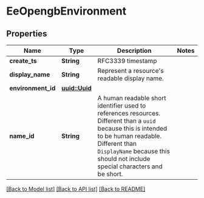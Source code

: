 # EeOpengbEnvironment

## Properties

Name | Type | Description | Notes
------------ | ------------- | ------------- | -------------
**create_ts** | **String** | RFC3339 timestamp | 
**display_name** | **String** | Represent a resource's readable display name. | 
**environment_id** | [**uuid::Uuid**](uuid::Uuid.md) |  | 
**name_id** | **String** | A human readable short identifier used to references resources. Different than a `uuid` because this is intended to be human readable. Different than `DisplayName` because this should not include special characters and be short. | 

[[Back to Model list]](../README.md#documentation-for-models) [[Back to API list]](../README.md#documentation-for-api-endpoints) [[Back to README]](../README.md)


